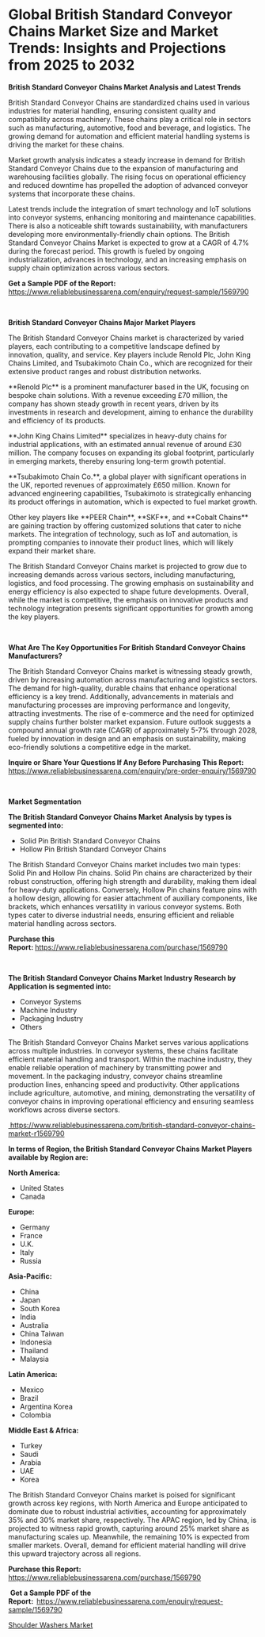 <p><h1>Global British Standard Conveyor Chains Market Size and Market Trends: Insights and Projections from 2025 to 2032</h1></p><p><strong>British Standard Conveyor Chains Market Analysis and Latest Trends</strong></p>
<p><p>British Standard Conveyor Chains are standardized chains used in various industries for material handling, ensuring consistent quality and compatibility across machinery. These chains play a critical role in sectors such as manufacturing, automotive, food and beverage, and logistics. The growing demand for automation and efficient material handling systems is driving the market for these chains.</p><p>Market growth analysis indicates a steady increase in demand for British Standard Conveyor Chains due to the expansion of manufacturing and warehousing facilities globally. The rising focus on operational efficiency and reduced downtime has propelled the adoption of advanced conveyor systems that incorporate these chains. </p><p>Latest trends include the integration of smart technology and IoT solutions into conveyor systems, enhancing monitoring and maintenance capabilities. There is also a noticeable shift towards sustainability, with manufacturers developing more environmentally-friendly chain options. The British Standard Conveyor Chains Market is expected to grow at a CAGR of 4.7% during the forecast period. This growth is fueled by ongoing industrialization, advances in technology, and an increasing emphasis on supply chain optimization across various sectors.</p></p>
<p><strong>Get a Sample PDF of the Report:&nbsp;</strong> <a href="https://www.reliablebusinessarena.com/enquiry/request-sample/1569790?utm_campaign=3173&utm_medium=2&utm_source=Github&utm_content=ia&utm_term=25032025&utm_id=british-standard-conveyor-chains">https://www.reliablebusinessarena.com/enquiry/request-sample/1569790</a></p>
<p>&nbsp;</p>
<p><strong>British Standard Conveyor Chains Major Market Players</strong></p>
<p><p>The British Standard Conveyor Chains market is characterized by varied players, each contributing to a competitive landscape defined by innovation, quality, and service. Key players include Renold Plc, John King Chains Limited, and Tsubakimoto Chain Co., which are recognized for their extensive product ranges and robust distribution networks.</p><p>**Renold Plc** is a prominent manufacturer based in the UK, focusing on bespoke chain solutions. With a revenue exceeding £70 million, the company has shown steady growth in recent years, driven by its investments in research and development, aiming to enhance the durability and efficiency of its products.</p><p>**John King Chains Limited** specializes in heavy-duty chains for industrial applications, with an estimated annual revenue of around £30 million. The company focuses on expanding its global footprint, particularly in emerging markets, thereby ensuring long-term growth potential.</p><p>**Tsubakimoto Chain Co.**, a global player with significant operations in the UK, reported revenues of approximately £650 million. Known for advanced engineering capabilities, Tsubakimoto is strategically enhancing its product offerings in automation, which is expected to fuel market growth.</p><p>Other key players like **PEER Chain**, **SKF**, and **Cobalt Chains** are gaining traction by offering customized solutions that cater to niche markets. The integration of technology, such as IoT and automation, is prompting companies to innovate their product lines, which will likely expand their market share.</p><p>The British Standard Conveyor Chains market is projected to grow due to increasing demands across various sectors, including manufacturing, logistics, and food processing. The growing emphasis on sustainability and energy efficiency is also expected to shape future developments. Overall, while the market is competitive, the emphasis on innovative products and technology integration presents significant opportunities for growth among the key players.</p></p>
<p>&nbsp;</p>
<p><strong>What Are The Key Opportunities For British Standard Conveyor Chains Manufacturers?</strong></p>
<p><p>The British Standard Conveyor Chains market is witnessing steady growth, driven by increasing automation across manufacturing and logistics sectors. The demand for high-quality, durable chains that enhance operational efficiency is a key trend. Additionally, advancements in materials and manufacturing processes are improving performance and longevity, attracting investments. The rise of e-commerce and the need for optimized supply chains further bolster market expansion. Future outlook suggests a compound annual growth rate (CAGR) of approximately 5-7% through 2028, fueled by innovation in design and an emphasis on sustainability, making eco-friendly solutions a competitive edge in the market.</p></p>
<p><strong>Inquire or Share Your Questions If Any Before Purchasing This Report:</strong> <a href="https://www.reliablebusinessarena.com/enquiry/pre-order-enquiry/1569790?utm_campaign=3173&utm_medium=2&utm_source=Github&utm_content=ia&utm_term=25032025&utm_id=british-standard-conveyor-chains">https://www.reliablebusinessarena.com/enquiry/pre-order-enquiry/1569790</a></p>
<p>&nbsp;</p>
<p><strong>Market Segmentation</strong></p>
<p><strong>The British Standard Conveyor Chains Market Analysis by types is segmented into:</strong></p>
<p><ul><li>Solid Pin British Standard Conveyor Chains</li><li>Hollow Pin British Standard Conveyor Chains</li></ul></p>
<p><p>The British Standard Conveyor Chains market includes two main types: Solid Pin and Hollow Pin chains. Solid Pin chains are characterized by their robust construction, offering high strength and durability, making them ideal for heavy-duty applications. Conversely, Hollow Pin chains feature pins with a hollow design, allowing for easier attachment of auxiliary components, like brackets, which enhances versatility in various conveyor systems. Both types cater to diverse industrial needs, ensuring efficient and reliable material handling across sectors.</p></p>
<p><strong>Purchase this Report:&nbsp;</strong><a href="https://www.reliablebusinessarena.com/purchase/1569790?utm_campaign=3173&utm_medium=2&utm_source=Github&utm_content=ia&utm_term=25032025&utm_id=british-standard-conveyor-chains">https://www.reliablebusinessarena.com/purchase/1569790</a></p>
<p>&nbsp;</p>
<p><strong>The British Standard Conveyor Chains Market Industry Research by Application is segmented into:</strong></p>
<p><ul><li>Conveyor Systems</li><li>Machine Industry</li><li>Packaging Industry</li><li>Others</li></ul></p>
<p><p>The British Standard Conveyor Chains Market serves various applications across multiple industries. In conveyor systems, these chains facilitate efficient material handling and transport. Within the machine industry, they enable reliable operation of machinery by transmitting power and movement. In the packaging industry, conveyor chains streamline production lines, enhancing speed and productivity. Other applications include agriculture, automotive, and mining, demonstrating the versatility of conveyor chains in improving operational efficiency and ensuring seamless workflows across diverse sectors.</p></p>
<p><a href="https://www.reliablebusinessarena.com/british-standard-conveyor-chains-market-r1569790?utm_campaign=3173&utm_medium=2&utm_source=Github&utm_content=ia&utm_term=25032025&utm_id=british-standard-conveyor-chains">&nbsp;https://www.reliablebusinessarena.com/british-standard-conveyor-chains-market-r1569790</a></p>
<p><strong>In terms of Region, the British Standard Conveyor Chains Market Players available by Region are:</strong></p>
<p>
    <p> <strong> North America: </strong>
        <ul>
            <li>United States</li>
            <li>Canada</li>
        </ul>
        </p> 
    <p> <strong> Europe: </strong>
        <ul>
            <li>Germany</li>
            <li>France</li>
            <li>U.K.</li>
            <li>Italy</li>
            <li>Russia</li>
        </ul>
        </p> 
    <p> <strong> Asia-Pacific: </strong>
        <ul>
            <li>China</li>
            <li>Japan</li>
            <li>South Korea</li>
            <li>India</li>
            <li>Australia</li>
            <li>China Taiwan</li>
            <li>Indonesia</li>
            <li>Thailand</li>
            <li>Malaysia</li>
        </ul>
        </p> 
    <p> <strong> Latin America: </strong>
        <ul>
            <li>Mexico</li>
            <li>Brazil</li>
            <li>Argentina Korea</li>
            <li>Colombia</li>
        </ul>
        </p> 
    <p> <strong> Middle East & Africa: </strong>
        <ul>
            <li>Turkey</li>
            <li>Saudi</li>
            <li>Arabia</li>
            <li>UAE</li>
            <li>Korea</li>
        </ul>
    </p>
    </p>
<p><p>The British Standard Conveyor Chains market is poised for significant growth across key regions, with North America and Europe anticipated to dominate due to robust industrial activities, accounting for approximately 35% and 30% market share, respectively. The APAC region, led by China, is projected to witness rapid growth, capturing around 25% market share as manufacturing scales up. Meanwhile, the remaining 10% is expected from smaller markets. Overall, demand for efficient material handling will drive this upward trajectory across all regions.</p></p>
<p><strong>Purchase this Report: </strong><a href="https://www.reliablebusinessarena.com/purchase/1569790?utm_campaign=3173&utm_medium=2&utm_source=Github&utm_content=ia&utm_term=25032025&utm_id=british-standard-conveyor-chains">https://www.reliablebusinessarena.com/purchase/1569790</a></p>
<p>&nbsp;<strong>Get a Sample PDF of the Report:&nbsp;&nbsp;</strong><a href="https://www.reliablebusinessarena.com/enquiry/request-sample/1569790?utm_campaign=3173&utm_medium=2&utm_source=Github&utm_content=ia&utm_term=25032025&utm_id=british-standard-conveyor-chains">https://www.reliablebusinessarena.com/enquiry/request-sample/1569790</a></p>
<p><strong></strong></p>
<p><p><a href="https://github.com/beroxiluwaya/Market-Research-Report-List-1/blob/main/shoulder-washers-market.md?utm_campaign=3173&utm_medium=2&utm_source=Github&utm_content=ia&utm_term=25032025&utm_id=british-standard-conveyor-chains">Shoulder Washers Market</a></p></p>